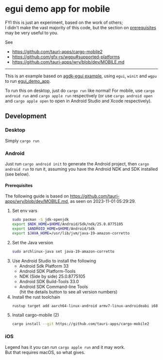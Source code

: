# egui demo app for mobile

FYI this is just an experiment, based on the work of others;  
I didn't make the vast majority of this code, but the section on [prerequisites](#prerequisites) may be very useful to you.

See

- <https://github.com/tauri-apps/cargo-mobile2>
- <https://github.com/gfx-rs/wgpu#supported-platforms>
- <https://github.com/tauri-apps/wry/blob/dev/MOBILE.md>

---

This is an example based on [agdk-egui example](https://github.com/rust-mobile/rust-android-examples), using `egui`, `winit` and `wgpu` to run [egui_demo_app](https://github.com/emilk/egui/tree/master/egui_demo_app).

To run this on desktop, just do `cargo run` like normal! For mobile, use `cargo android run` and `cargo apple run` respectively (or use `cargo android open` and `cargo apple open` to open in Android Studio and Xcode respectively).

## Development

### Desktop

Simply `cargo run`

### Android

Just run `cargo android init` to generate the Android project, then `cargo android run` to run it,
assuming you have the Android NDK and SDK installed (see below).

#### Prerequisites

The following guide is based on https://github.com/tauri-apps/wry/blob/dev/MOBILE.md, as seen on 2023-11-01 05:29:29.

1. Set env vars
    ```zsh
    sudo pacman -S jdk-openjdk
    export $NDK_HOME=$HOME/Android/Sdk/ndk/25.0.8775105
    export $ANDROID_HOME=$HOME/Android/Sdk
    export $JAVA_HOME=/usr/lib/jvm/java-19-amazon-corretto
    ```
2. Set the Java version
    ```zsh
    sudo archlinux-java set java-19-amazon-corretto
    ```
3. Use Android Studio to install the following
    - Android Sdk Platform 33
    - Android SDK Platform-Tools
    - NDK (Side by side) 25.0.8775105
    - Android SDK Build-Tools 33.0
    - Android SDK Command-line Tools  
    (hit the details button to see all version numbers)
4. Install the rust toolchain
    ```zsh
    rustup target add aarch64-linux-android armv7-linux-androideabi i686-linux-android x86_64-linux-android
    ```
5. Install cargo-mobile (2)
    ```zsh
    cargo install --git https://github.com/tauri-apps/cargo-mobile2
    ```

### iOS

Legend has it you can run `cargo apple run` and it may work.  
But that requires macOS, so what gives.
